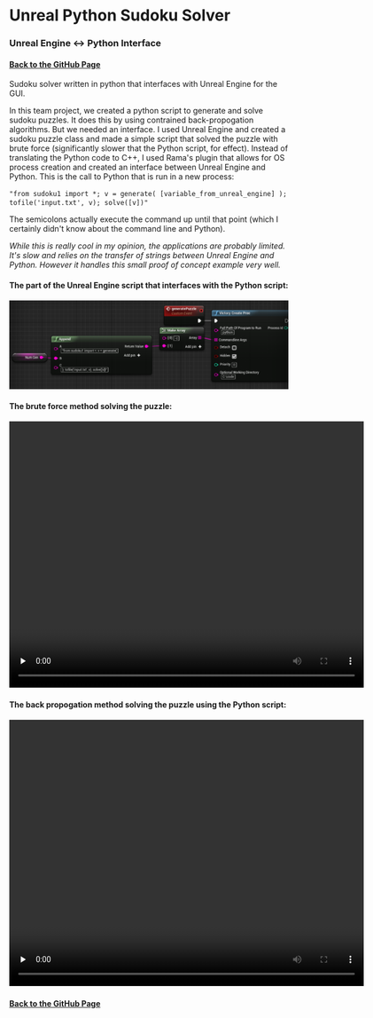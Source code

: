# Unreal Python Sudoku Solver
### Unreal Engine <-> Python Interface
#### [Back to the GitHub Page](https://github.com/RyanAWalters/UnrealPythonSudokuSolver)
Sudoku solver written in python that interfaces with Unreal Engine for the GUI.

In this team project, we created a python script to generate and solve sudoku puzzles. It does this by using contrained back-propogation algorithms. But we needed an interface. I used Unreal Engine and created a sudoku puzzle class and made a simple script that solved the puzzle with brute force (significantly slower that the Python script, for effect). Instead of translating the Python code to C++, I used Rama's plugin that allows for OS process creation and created an interface between Unreal Engine and Python. This is the call to Python that is run in a new process:
```
"from sudoku1 import *; v = generate( [variable_from_unreal_engine] ); tofile('input.txt', v); solve([v])"
```
The semicolons actually execute the command up until that point (which I certainly didn't know about the command line and Python).

*While this is really cool in my opinion, the applications are probably limited. It's slow and relies on the transfer of strings between Unreal Engine and Python. However it handles this small proof of concept example very well.*


#### The part of the Unreal Engine script that interfaces with the Python script:
<p align="left">
  <img src="interface.png" width="800">
</p>

#### The brute force method solving the puzzle:
<video width="640" height="480" controls preload="none">
  <source src="sudoku-brute.mp4" type="video/mp4" preload="none">
  <b>Your browser does not support HTML5 video :(</b>
</video>

#### The back propogation method solving the puzzle using the Python script:
<video width="640" height="480" controls preload="none">
  <source src="sudoku-good.mp4" type="video/mp4" preload="none">
  <b>Your browser does not support HTML5 video :(</b>
</video>


#### [Back to the GitHub Page](https://github.com/RyanAWalters/UnrealPythonSudokuSolver)
